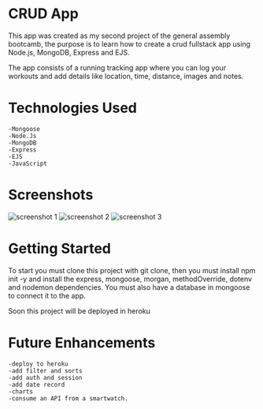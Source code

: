 # CRUD App
This app was created as my second project of the general assembly bootcamb, the purpose is to learn how to create a crud fullstack app using Node.js, MongoDB, Express and EJS.

The app consists of a running tracking app where you can log your workouts and add details like location, time, distance, images and notes.


# Technologies Used
    -Mongoose
    -Node.Js
    -MongoDB
    -Express
    -EJS
    -JavaScript

# Screenshots
![screenshot 1](https://i.imgur.com/d2y0G1u.png)
![screenshot 2](https://i.imgur.com/QqeIItn.png)
![screenshot 3](https://i.imgur.com/N5zHZDf.png)


# Getting Started
To start you must clone this project with git clone, then you must install npm init -y and install the express, mongoose, morgan, methodOverride, dotenv and nodemon dependencies.
You must also have a database in mongoose to connect it to the app.

Soon this project will be deployed in heroku

# Future Enhancements
    -deploy to heroku
    -add filter and sorts
    -add auth and session
    -add date record
    -charts
    -consume an API from a smartwatch.